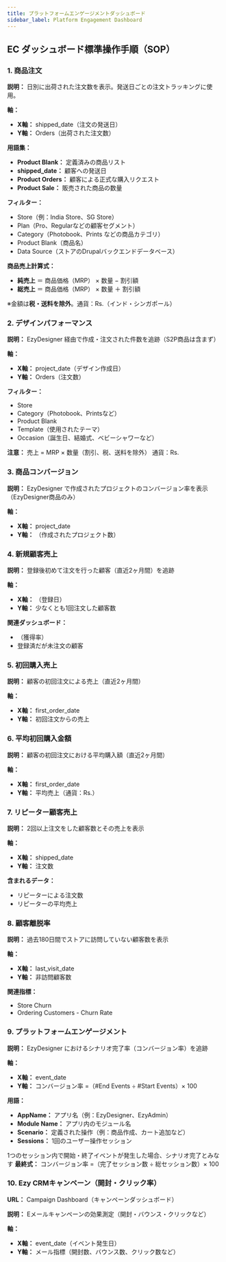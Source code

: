 ```yaml
---
title: プラットフォームエンゲージメントダッシュボード
sidebar_label: Platform Engagement Dashboard
---
```

## **EC ダッシュボード標準操作手順（SOP）**

### **1. 商品注文**

**説明：**
 日別に出荷された注文数を表示。発送日ごとの注文トラッキングに使用。

**軸：**

* **X軸：** shipped_date（注文の発送日）
* **Y軸：** Orders（出荷された注文数）

**用語集：**

* **Product Blank：** 定義済みの商品リスト
* **shipped_date：** 顧客への発送日
* **Product Orders：** 顧客による正式な購入リクエスト
* **Product Sale：** 販売された商品の数量

**フィルター：**

* Store（例：India Store、SG Store）
* Plan（Pro、Regularなどの顧客セグメント）
* Category（Photobook、Prints などの商品カテゴリ）
* Product Blank（商品名）
* Data Source（ストアのDrupalバックエンドデータベース）

**商品売上計算式：**

* **純売上** ＝ 商品価格（MRP） × 数量 − 割引額
* **総売上** ＝ 商品価格（MRP） × 数量 ＋ 割引額

※金額は**税・送料を除外**。通貨：Rs.（インド・シンガポール）

### **2. デザインパフォーマンス**

**説明：**
 EzyDesigner 経由で作成・注文された件数を追跡（S2P商品は含まず）

**軸：**

* **X軸：** project_date（デザイン作成日）
* **Y軸：** Orders（注文数）

**フィルター：**

* Store
* Category（Photobook、Printsなど）
* Product Blank
* Template（使用されたテーマ）
* Occasion（誕生日、結婚式、ベビーシャワーなど）

**注意：**
 売上 = MRP × 数量（割引、税、送料を除外）
 通貨：Rs.

### **3. 商品コンバージョン**

**説明：**
 EzyDesigner で作成されたプロジェクトのコンバージョン率を表示（EzyDesigner商品のみ）

**軸：**

* **X軸：** project_date
* **Y軸：** （作成されたプロジェクト数）

### **4. 新規顧客売上**

**説明：**
 登録後初めて注文を行った顧客（直近2ヶ月間）を追跡

**軸：**

* **X軸：** （登録日）
* **Y軸：** 少なくとも1回注文した顧客数

**関連ダッシュボード：**

* （獲得率）
* 登録済だが未注文の顧客

### **5. 初回購入売上**

**説明：**
 顧客の初回注文による売上（直近2ヶ月間）

**軸：**

* **X軸：** first_order_date
* **Y軸：** 初回注文からの売上

### **6. 平均初回購入金額**

**説明：**
 顧客の初回注文における平均購入額（直近2ヶ月間）

**軸：**

* **X軸：** first_order_date
* **Y軸：** 平均売上（通貨：Rs.）

### **7. リピーター顧客売上**

**説明：**
 2回以上注文をした顧客数とその売上を表示

**軸：**

* **X軸：** shipped_date
* **Y軸：** 注文数

**含まれるデータ：**

* リピーターによる注文数
* リピーターの平均売上

### **8. 顧客離脱率**

**説明：**
 過去180日間でストアに訪問していない顧客数を表示

**軸：**

* **X軸：** last_visit_date
* **Y軸：** 非訪問顧客数

**関連指標：**

* Store Churn
* Ordering Customers - Churn Rate

### **9. プラットフォームエンゲージメント**

**説明：**
 EzyDesigner におけるシナリオ完了率（コンバージョン率）を追跡

**軸：**

* **X軸：** event_date
* **Y軸：** コンバージョン率 =（#End Events ÷ #Start Events）× 100

**用語：**

* **AppName：** アプリ名（例：EzyDesigner、EzyAdmin）
* **Module Name：** アプリ内のモジュール名
* **Scenario：** 定義された操作（例：商品作成、カート追加など）
* **Sessions：** 1回のユーザー操作セッション

1つのセッション内で開始・終了イベントが発生した場合、シナリオ完了とみなす
 **最終式：** コンバージョン率 =（完了セッション数 ÷ 総セッション数）× 100

### **10. Ezy CRMキャンペーン（開封・クリック率）**

**URL：** Campaign Dashboard（キャンペーンダッシュボード）

**説明：**
 Eメールキャンペーンの効果測定（開封・バウンス・クリックなど）

**軸：**

* **X軸：** event_date（イベント発生日）
* **Y軸：** メール指標（開封数、バウンス数、クリック数など）
